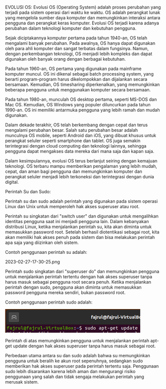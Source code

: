 EVOLUSI OS:
Evolusi OS (Operating System) adalah proses perubahan yang terjadi pada sistem operasi dari waktu ke waktu. OS adalah perangkat lunak yang mengelola sumber daya komputer dan memungkinkan interaksi antara pengguna dan perangkat keras komputer. Evolusi OS terjadi karena adanya perubahan dalam teknologi komputer dan kebutuhan pengguna.

Sejak diciptakannya komputer pertama pada tahun 1940-an, OS telah mengalami banyak perubahan. Pada awalnya, OS hanya dapat digunakan oleh para ahli komputer dan sangat terbatas dalam fungsinya. Namun, dengan perkembangan teknologi, OS menjadi lebih kompleks dan dapat digunakan oleh banyak orang dengan berbagai kebutuhan.

Pada tahun 1960-an, OS pertama yang digunakan pada mainframe komputer muncul. OS ini dikenal sebagai batch processing system, yang berarti program-program harus dikelompokkan dan dijalankan secara bersamaan. Kemudian, OS timesharing diperkenalkan, yang memungkinkan beberapa pengguna untuk menggunakan komputer secara bersamaan.

Pada tahun 1980-an, munculah OS desktop pertama, seperti MS-DOS dan Mac OS. Kemudian, OS Windows yang populer diluncurkan pada tahun 1990-an. OS ini memiliki antarmuka pengguna yang lebih ramah dan mudah digunakan.

Dalam dekade terakhir, OS telah berkembang dengan cepat dan terus mengalami perubahan besar. Salah satu perubahan besar adalah munculnya OS mobile, seperti Android dan iOS, yang dibuat khusus untuk perangkat seluler seperti smartphone dan tablet. OS juga semakin terintegrasi dengan cloud computing dan teknologi lainnya, sehingga pengguna dapat mengakses data mereka dari mana saja dan kapan saja.

Dalam kesimpulannya, evolusi OS terus berlanjut seiring dengan kemajuan teknologi. OS terbaru mampu memberikan pengalaman yang lebih mudah, cepat, dan aman bagi pengguna dan memungkinkan komputer dan perangkat seluler menjadi lebih terkoneksi dan terintegrasi dengan dunia digital.


Perintah Su dan Sudo:

Perintah su dan sudo adalah perintah yang digunakan pada sistem operasi Linux dan Unix untuk memperoleh hak akses superuser atau root.

Perintah su singkatan dari "switch user" dan digunakan untuk mengalihkan identitas pengguna saat ini menjadi pengguna lain. Dalam kebanyakan distribusi Linux, ketika menjalankan perintah su, kita akan diminta untuk memasukkan password root. Setelah berhasil diotentikasi sebagai root, kita akan memiliki hak akses penuh pada sistem dan bisa melakukan perintah apa saja yang diizinkan oleh sistem.

Contoh penggunaan perintah su adalah:

2023-02-27-17-30-25.png

Perintah sudo singkatan dari "superuser do" dan memungkinkan pengguna untuk menjalankan perintah tertentu dengan hak akses superuser tanpa harus masuk sebagai pengguna root secara penuh. Ketika menjalankan perintah dengan sudo, pengguna akan diminta untuk memasukkan password pengguna mereka sendiri, bukan password root.

Contoh penggunaan perintah sudo adalah:

![](2023-02-27-17-33-19.png)

Perintah di atas memungkinkan pengguna untuk menjalankan perintah apt-get update dengan hak akses superuser tanpa harus masuk sebagai root.

Perbedaan utama antara su dan sudo adalah bahwa su memungkinkan pengguna untuk beralih ke akun root sepenuhnya, sedangkan sudo memberikan hak akses superuser pada perintah tertentu saja. Penggunaan sudo lebih disarankan karena lebih aman dan mengurangi risiko penggunaan yang salah dan tidak sengaja melakukan perintah yang merusak sistem.
